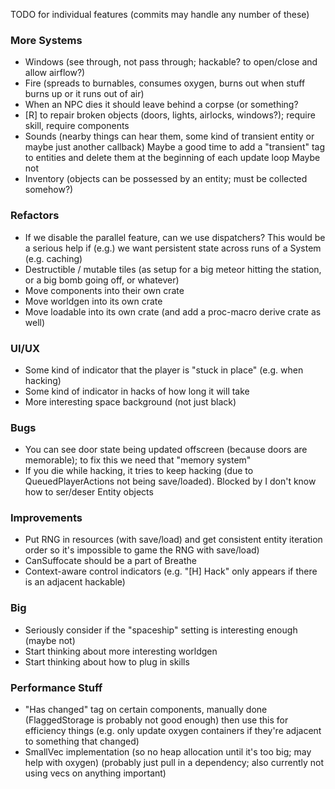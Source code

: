 TODO for individual features (commits may handle any number of these)

### More Systems

- Windows (see through, not pass through; hackable? to open/close and allow airflow?)
- Fire (spreads to burnables, consumes oxygen, burns out when stuff burns up or it
  runs out of air)
- When an NPC dies it should leave behind a corpse (or something?
- [R] to repair broken objects (doors, lights, airlocks, windows?); require skill, require components
- Sounds (nearby things can hear them, some kind of transient entity or maybe just another callback)
  Maybe a good time to add a "transient" tag to entities and delete them at the beginning of each update loop
  Maybe not
- Inventory (objects can be possessed by an entity; must be collected somehow?)

### Refactors

- If we disable the parallel feature, can we use dispatchers? This would be a serious
  help if (e.g.) we want persistent state across runs of a System (e.g. caching)
- Destructible / mutable tiles (as setup for a big meteor hitting the station, or
  a big bomb going off, or whatever)
- Move components into their own crate
- Move worldgen into its own crate
- Move loadable into its own crate (and add a proc-macro derive crate as well)

### UI/UX

- Some kind of indicator that the player is "stuck in place" (e.g. when hacking)
- Some kind of indicator in hacks of how long it will take
- More interesting space background (not just black)

### Bugs

- You can see door state being updated offscreen (because doors are memorable);
  to fix this we need that "memory system"
- If you die while hacking, it tries to keep hacking (due to QueuedPlayerActions
  not being save/loaded). Blocked by I don't know how to ser/deser Entity objects

### Improvements

- Put RNG in resources (with save/load) and get consistent entity iteration order
  so it's impossible to game the RNG with save/load)
- CanSuffocate should be a part of Breathe
- Context-aware control indicators (e.g. "[H] Hack" only appears if there is an adjacent hackable)

### Big

- Seriously consider if the "spaceship" setting is interesting enough (maybe not)
- Start thinking about more interesting worldgen
- Start thinking about how to plug in skills

### Performance Stuff

- "Has changed" tag on certain components, manually done (FlaggedStorage is probably not good enough)
  then use this for efficiency things (e.g. only update oxygen containers if they're adjacent to something
  that changed)
- SmallVec implementation (so no heap allocation until it's too big; may help with oxygen) (probably just
  pull in a dependency; also currently not using vecs on anything important)
